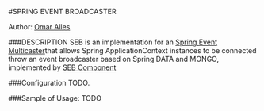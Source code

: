 #SPRING EVENT BROADCASTER

Author: [Omar Alles](https://github.com/oalles)

###DESCRIPTION
SEB is an implementation for an [Spring Event Multicaster](http://docs.spring.io/spring/docs/current/javadoc-api/org/springframework/context/event/ApplicationEventMulticaster.html)that allows Spring ApplicationContext instances to be connected throw an event broadcaster based on Spring DATA and MONGO, implemented by [SEB Component](https://github.com/oalles/smb) 
  
###Configuration
TODO. 

###Sample of Usage:
TODO 
 